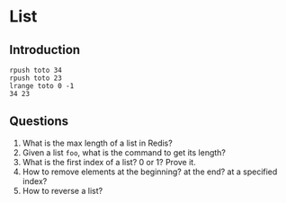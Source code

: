 # List

## Introduction

```
rpush toto 34
rpush toto 23
lrange toto 0 -1
34 23
```

## Questions

1. What is the max length of a list in Redis?
2. Given a list `foo`, what is the command to get its length?
3. What is the first index of a list? 0 or 1? Prove it.
4. How to remove elements at the beginning? at the end? at a specified index?
5. How to reverse a list?

